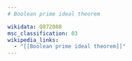 ```yaml
---
# Boolean prime ideal theorem

wikidata: Q872088
msc_classification: 03
wikipedia_links:
  - "[[Boolean prime ideal theorem]]"
---
```

